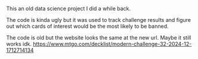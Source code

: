 This an old data science project I did a while back.

The code is kinda ugly but it was used to track challenge results and figure out which cards of interest would be the most likely to be banned.

The code is old but the website looks the same at the new url. Maybe it still works idk. https://www.mtgo.com/decklist/modern-challenge-32-2024-12-1712714134
